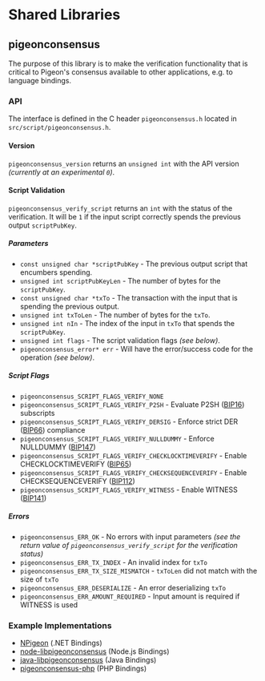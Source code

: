 Shared Libraries
================

## pigeonconsensus

The purpose of this library is to make the verification functionality that is critical to Pigeon's consensus available to other applications, e.g. to language bindings.

### API

The interface is defined in the C header `pigeonconsensus.h` located in  `src/script/pigeonconsensus.h`.

#### Version

`pigeonconsensus_version` returns an `unsigned int` with the API version *(currently at an experimental `0`)*.

#### Script Validation

`pigeonconsensus_verify_script` returns an `int` with the status of the verification. It will be `1` if the input script correctly spends the previous output `scriptPubKey`.

##### Parameters
- `const unsigned char *scriptPubKey` - The previous output script that encumbers spending.
- `unsigned int scriptPubKeyLen` - The number of bytes for the `scriptPubKey`.
- `const unsigned char *txTo` - The transaction with the input that is spending the previous output.
- `unsigned int txToLen` - The number of bytes for the `txTo`.
- `unsigned int nIn` - The index of the input in `txTo` that spends the `scriptPubKey`.
- `unsigned int flags` - The script validation flags *(see below)*.
- `pigeonconsensus_error* err` - Will have the error/success code for the operation *(see below)*.

##### Script Flags
- `pigeonconsensus_SCRIPT_FLAGS_VERIFY_NONE`
- `pigeonconsensus_SCRIPT_FLAGS_VERIFY_P2SH` - Evaluate P2SH ([BIP16](https://github.com/pigeon/bips/blob/master/bip-0016.mediawiki)) subscripts
- `pigeonconsensus_SCRIPT_FLAGS_VERIFY_DERSIG` - Enforce strict DER ([BIP66](https://github.com/pigeon/bips/blob/master/bip-0066.mediawiki)) compliance
- `pigeonconsensus_SCRIPT_FLAGS_VERIFY_NULLDUMMY` - Enforce NULLDUMMY ([BIP147](https://github.com/pigeon/bips/blob/master/bip-0147.mediawiki))
- `pigeonconsensus_SCRIPT_FLAGS_VERIFY_CHECKLOCKTIMEVERIFY` - Enable CHECKLOCKTIMEVERIFY ([BIP65](https://github.com/pigeon/bips/blob/master/bip-0065.mediawiki))
- `pigeonconsensus_SCRIPT_FLAGS_VERIFY_CHECKSEQUENCEVERIFY` - Enable CHECKSEQUENCEVERIFY ([BIP112](https://github.com/pigeon/bips/blob/master/bip-0112.mediawiki))
- `pigeonconsensus_SCRIPT_FLAGS_VERIFY_WITNESS` - Enable WITNESS ([BIP141](https://github.com/pigeon/bips/blob/master/bip-0141.mediawiki))

##### Errors
- `pigeonconsensus_ERR_OK` - No errors with input parameters *(see the return value of `pigeonconsensus_verify_script` for the verification status)*
- `pigeonconsensus_ERR_TX_INDEX` - An invalid index for `txTo`
- `pigeonconsensus_ERR_TX_SIZE_MISMATCH` - `txToLen` did not match with the size of `txTo`
- `pigeonconsensus_ERR_DESERIALIZE` - An error deserializing `txTo`
- `pigeonconsensus_ERR_AMOUNT_REQUIRED` - Input amount is required if WITNESS is used

### Example Implementations
- [NPigeon](https://github.com/NicolasDorier/NPigeon/blob/master/NPigeon/Script.cs#L814) (.NET Bindings)
- [node-libpigeonconsensus](https://github.com/bitpay/node-libpigeonconsensus) (Node.js Bindings)
- [java-libpigeonconsensus](https://github.com/dexX7/java-libpigeonconsensus) (Java Bindings)
- [pigeonconsensus-php](https://github.com/Bit-Wasp/pigeonconsensus-php) (PHP Bindings)
